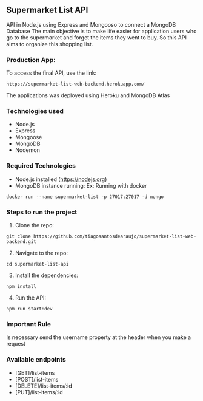 ## Supermarket List API

API in Node.js using Express and Mongooso to connect a MongoDB Database
The main objective is to make life easier for application users who go to the supermarket and forget the items they went to buy.
So this API aims to organize this shopping list.

### Production App:

To access the final API, use the link:

```
https://supermarket-list-web-backend.herokuapp.com/
```

The applications was deployed using Heroku and MongoDB Atlas

### Technologies used

- Node.js
- Express
- Mongoose
- MongoDB
- Nodemon

### Required Technologies

- Node.js installed (https://nodejs.org)
- MongoDB instance running:
  Ex: Running with docker

```
docker run --name supermarket-list -p 27017:27017 -d mongo
```

### Steps to run the project

1. Clone the repo:

```
git clone https://github.com/tiagosantosdearaujo/supermarket-list-web-backend.git
```

2. Navigate to the repo:

```
cd supermarket-list-api
```

3. Install the dependencies:

```
npm install
```

4. Run the API:

```
npm run start:dev
```

### Important Rule

Is necessary send the username property at the header when you make a request

### Available endpoints

- [GET]/list-items
- [POST]/list-items
- [DELETE]/list-items/:id
- [PUT]/list-items/:id
